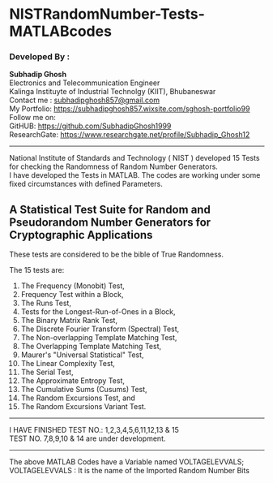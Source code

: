 # NISTRandomNumber-Tests-MATLABcodes

### Developed By :
**Subhadip Ghosh**<br/>
Electronics and Telecommunication Engineer <br/>
Kalinga Instituyte of Industrial Technolgy (KIIT), Bhubaneswar<br/>
Contact me : subhadipghosh857@gmail.com<br/>
My Portfolio: https://subhadipghosh857.wixsite.com/sghosh-portfolio99<br/>
Follow me on:<br/>
GitHUB: https://github.com/SubhadipGhosh1999<br/>
ResearchGate: https://www.researchgate.net/profile/Subhadip_Ghosh12<br/>

-----------------------------------------------------------------------------------------------------

National Institute of Standards and Technology ( NIST ) developed 15 Tests for checking the Randomness of Random Number Generators.<br/> I have developed the Tests in MATLAB. The codes are working under some fixed circumstances with defined Parameters.


A Statistical Test Suite for Random and Pseudorandom Number Generators for Cryptographic Applications
------------------------------------------------------------------------------------------------------
These tests are considered to be the bible of True Randomness.

The 15 tests are:
1. The Frequency (Monobit) Test,
2. Frequency Test within a Block,
3. The Runs Test,
4. Tests for the Longest-Run-of-Ones in a Block,
5. The Binary Matrix Rank Test,
6. The Discrete Fourier Transform (Spectral) Test,
7. The Non-overlapping Template Matching Test,
8. The Overlapping Template Matching Test,
9. Maurer's "Universal Statistical" Test,
10. The Linear Complexity Test,
11. The Serial Test,
12. The Approximate Entropy Test,
13. The Cumulative Sums (Cusums) Test,
14. The Random Excursions Test, and
15. The Random Excursions Variant Test.
------------------------------------------------------------------------------------------------------

I HAVE FINISHED TEST NO.: 1,2,3,4,5,6,11,12,13 & 15<br/>
TEST NO. 7,8,9,10 & 14 are under development.

------------------------------------------------------------------------------------------------------
The above MATLAB Codes have a Variable named VOLTAGELEVVALS;<br/>
VOLTAGELEVVALS : It is the name of the Imported Random Number Bits <br/>

